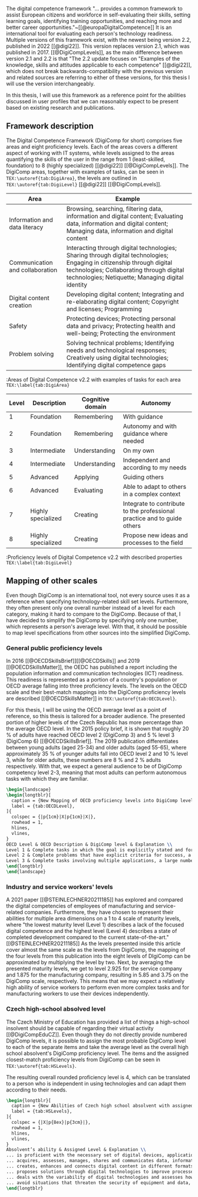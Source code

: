 The digital competence framework "... provides a common framework to assist European citizens and workforce in self-evaluating their skills, setting learning goals, identifying training opportunities, and reaching more and better career opportunities."~[[@europaDigitalCompetence]] It is an international tool for evaluating each person's technology readiness. Multiple versions of this framework exist, with the newest being version 2.2, published in 2022 [[@digi22]]. This version replaces version 2.1, which was published in 2017. [[@DigiCompLevels]], as the main difference between version 2.1 and 2.2 is that "The 2.2 update focuses on "Examples of the knowledge, skills and attitudes applicable to each competence" [[@digi22]], which does not break backwards-compatibility with the previous version and related sources are referring to either of these versions, for this thesis I will use the version interchangeably.

In this thesis, I will use this framework as a reference point for the abilities discussed in user profiles that we can reasonably expect to be present based on existing research and publications.
## Framework description

The Digital Competence Framework (DigiComp for short) comprises five areas and eight proficiency levels. Each of the areas covers a different aspect of working with IT systems, while levels assigned to the areas quantifying the skills of the user in the range from 1 (least-skilled, foundation) to 8 (highly specialized) [[@digi22]] [[@DigiCompLevels]]. The DigiComp areas, together with examples of tasks, can be seen in `TEX:\autoref{tab:DigiArea}`, the levels are outlined in `TEX:\autoref{tab:DigiLevel}`  [[@digi22]] [[@DigiCompLevels]].

| Area                            | Example                                                                                                                                                                                                                 |
| ------------------------------- | ----------------------------------------------------------------------------------------------------------------------------------------------------------------------------------------------------------------------- |
| Information and data literacy   | Browsing, searching, filtering data, information and digital content; Evaluating data, information and digital content; Managing data, information and digital content                                                  |
| Communication and collaboration | Interacting through digital technologies; Sharing through digital technologies; Engaging in citizenship through digital technologies; Collaborating through digital technologies; Netiquette; Managing digital identity |
| Digital content creation        | Developing digital content; Integrating and re-elaborating digital content; Copyright and licenses; Programming                                                                                                         |
| Safety                          | Protecting devices; Protecting personal data and privacy; Protecting health and well-being; Protecting the environment                                                                                                  |
| Problem solving                 | Solving technical problems; Identifying needs and technological responses; Creatively using digital technologies; Identifying digital competence gaps                                                                   |
:Areas of Digital Competence v2.2 with examples of tasks for each area
`TEX:\label{tab:DigiArea}`

| Level | Description        | Cognitive domain | Autonomy                                                                 |
| ----- | ------------------ | ---------------- | ------------------------------------------------------------------------ |
| 1     | Foundation         | Remembering      | With guidance                                                            |
| 2     | Foundation         | Remembering      | Autonomy and with guidance where needed                                  |
| 3     | Intermediate       | Understanding    | On my own                                                                |
| 4     | Intermediate       | Understanding    | Independent and according to my needs                                    |
| 5     | Advanced           | Applying         | Guiding others                                                           |
| 6     | Advanced           | Evaluating       | Able to adapt to others in a complex context                             |
| 7     | Highly specialized | Creating         | Integrate to contribute to the professional practice and to guide others |
| 8     | Highly specialized | Creating         | Propose new ideas and processes to the field                             |
:Proficiency levels of Digital Competence v2.2 with described properties 
`TEX:\label{tab:DigiLevel}`

## Mapping of other scales

Even though DigiComp is an international tool, not every source uses it as a reference when specifying technology-related skill set levels. Furthermore, they often present only one overall number instead of a level for each category, making it hard to compare to the DigiComp. Because of that, I have decided to simplify the DigiComp by specifying only one number, which represents a person's average level. With that, it should be possible to map level specifications from other sources into the simplified DigiComp.

### General public proficiency levels

In 2016 [[@OECDSkillsBrief]][[@OECDSkills]]  and 2019 [[@OECDSkillsMatter]], the OEDC  has published a report including the population information and communication technologies (ICT) readiness. This readiness is represented as a portion of a country's population or OECD average falling into three proficiency levels. The levels on the OECD scale and their best-match mappings into the DigiComp proficiency levels are described [[@OECDSkillsMatter]] in `TEX:\autoref{tab:OECDLevel}`.

For this thesis, I will be using the OECD average level as a point of reference, so this thesis is tailored for a broader audience. The presented portion of higher levels of the Czech Republic has more percentage than the average OECD level. In the 2015 policy brief, it is shown that roughly 20 % of adults have reached OECD level 2 (DigiComp 3) and 5 % level 3 (DigiComp 6) [[@OECDSkillsBrief]]. The 2019 publication differentiates between young adults (aged 25-34) and older adults (aged 55-65), where approximately 35 % of younger adults fall into OECD level 2 and 10 % level 3, while for older adults, these numbers are 8 % and 2 % adults respectively. With that, we expect a general audience to be of DigiComp competency level 2-3, meaning that most adults can perform autonomous tasks with which they are familiar.

```latex
\begin{landscape}
\begin{longtblr}[
  caption = {New Mapping of OECD proficiency levels into DigiComp levels},
  label = {tab:OECDLevel},
]{
  colspec = {|p{1cm}|X|p{1cm}|X|},
  rowhead = 1,
  hlines,
  vlines,
} 
OECD Level & OECD Description & DigiComp level & Explanation \\
Level 1 & Complete tasks in which the goal is explicitly stated and for which the necessary operations are performed single and familiar environment. Solve problems in the context of technology-rich environments whose solutions involve a relatively small number of steps, and a limited amount of monitoring across a large number of actions & 2 & Is able to autonomously perform operations, but in a familiar environemnt \\
Level 2 & Complete problems that have explicit criteria for success, a small number of applications, and several steps and operators. Can monitor progress towards a solution and handle unexpected outcomes or impasses. & 3 & Is able to performs tasks on their own, but needs to have the goals expicitly stated \\
Level 3 & Complete tasks involving multiple applications, a large number of steps, impasses, and the discovery and use of ad hoc commands in a novel environment. Establish a plan to arrive at a solution and monitor its implementation as they deal with unexpected outcomes and impasses. & 6 & Is able to select a solution in a complex previously unknown environment. \\
\end{longtblr}
\end{landscape}
```

### Industry and service workers' levels

A 2021 paper [[@STEINLECHNER20211185]] has explored and compared the digital competencies of employees of manufacturing and service-related companies. Furthermore, they have chosen to represent their abilities for multiple area dimensions on a 1 to 4 scale of maturity levels, where "the lowest maturity level (Level 1) describes a lack of the focused digital competence and the highest level (Level 4) describes a state of completed development compared to the current state-of-the-art." [[@STEINLECHNER20211185]] As the levels presented inside this article cover almost the same scale as the levels from DigiComp, the mapping of the four levels from this publication into the eight levels of DIgiComp can be approximated by multiplying the level by two. Next, by averaging the presented maturity levels, we get to level 2.925 for the service company and 1.875 for the manufacturing company, resulting in 5.85 and 3.75 on the DigiComp scale, respectively. This means that we may expect a relatively high ability of service workers to perform even more complex tasks and for manufacturing workers to use their devices independently.
### Czech high-school absolved level

The Czech Ministry of Education has provided a list of things a high-school insolvent should be capable of regarding their virtual activity [[@DigiCompEduCZ]]. Even though they do not directly provide numbered DigiComp levels, it is possible to assign the most probable DigiComp level to each of the separate items and take the average level as the overall high school absolvent's DigiComp proficiency level. The items and the assigned closest-match proficiency levels from DigiComp can be seen in `TEX:\autoref{tab:HSLevels}`.

The resulting overall rounded proficiency level is 4, which can be translated to a person who is independent in using technologies and can adapt them according to their needs.

```latex
\begin{longtblr}[
  caption = {New Abilities of Czech high school absolvent with assigned DigiComp proficiency levels},
  label = {tab:HSLevels},
]{
  colspec = {|X|p{8ex}|p{3cm}|},
  rowhead = 1,
  hlines,
  vlines,
}
Absolvent’s ability & Assigned Level & Explanation \\
... is proficient with the necessary set of digital devices, applications and services, using them in school work and in public life; adjusts and changes digital technologies and their use as available options evolve and as their own needs change & 4 & Independent in usage of technologies \\
... acquires, assesses, manages, shares and communicates data, information and digital content in a variety of formats; to do so, chooses processes, strategies and methods that are appropriate to the specific situation and purpose & 5-6 & Evaluates the best solution \\
... creates, enhances and connects digital content in different formats; expresses themselves using digital means & 4-5 & Is able to creatively apply knowledge for personal tasks \\
... proposes solutions through digital technologies to improve processes or technologies; can advise on technical problems & 5 & Is able to guide others in non-professional settings \\
... deals with the variability of digital technologies and assesses how developments in technology affect different aspects of individual and societal life and the environment, weighing up the risks and benefits & 4 & Is able to customize the new technologies to their needs \\
... avoid situations that threaten the security of equipment and data, and situations that threaten their physical and mental health; act ethically, with consideration and respect for others when collaborating, communicating and sharing information in a digital environment & 3 & Does understand learned methods of data security and protection on their own \\
\end{longtblr}
```
